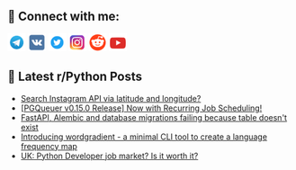 ## 🔎 Connect with me:
[<img src="https://github.com/bullbesh/bullbesh/blob/main/images/Telegram.png" width="32" height="32" />](https://t.me/bullbesh)
[<img src="https://github.com/bullbesh/bullbesh/blob/main/images/VK.png" width="32" height="32" />](https://vk.com/bullbesh)
[<img src="https://github.com/bullbesh/bullbesh/blob/main/images/Twitter.png" width="32" height="32" />](https://twitter.com/bullbesh1)
[<img src="https://github.com/bullbesh/bullbesh/blob/main/images/Instagram.png" width="32" height="32" />](https://www.instagram.com/bullbesh)
[<img src="https://github.com/bullbesh/bullbesh/blob/main/images/Reddit.png" width="32" height="32" />](https://www.reddit.com/user/bullbesh)
[<img src="https://github.com/bullbesh/bullbesh/blob/main/images/YouTube.png" width="32" height="32" />](https://www.youtube.com/channel/UCtfjRs6uzgq5mfm8S06WTcg)

## 📕 Latest r/Python Posts
<!-- BLOG-POST-LIST:START -->
- [Search Instagram API via latitude and longitude?](https://www.reddit.com/r/Python/comments/1gp1flu/search_instagram_api_via_latitude_and_longitude/)
- [[PGQueuer v0.15.0 Release] Now with Recurring Job Scheduling!](https://www.reddit.com/r/Python/comments/1gp19no/pgqueuer_v0150_release_now_with_recurring_job/)
- [FastAPI, Alembic and database migrations failing because table doesn&#39;t exist](https://www.reddit.com/r/Python/comments/1gox7v3/fastapi_alembic_and_database_migrations_failing/)
- [Introducing wordgradient - a minimal CLI tool to create a language frequency map](https://www.reddit.com/r/Python/comments/1gosu3p/introducing_wordgradient_a_minimal_cli_tool_to/)
- [UK: Python Developer job market? Is it worth it?](https://www.reddit.com/r/Python/comments/1gos2hg/uk_python_developer_job_market_is_it_worth_it/)
<!-- BLOG-POST-LIST:END -->
